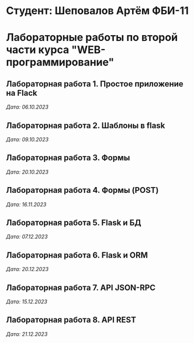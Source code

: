 # Студент: Шеповалов Артём ФБИ-11

# Лабораторные работы по второй части курса "WEB-программирование" 

## Лабораторная работа 1. Простое приложение на Flack

*Дата: 06.10.2023*

## Лабораторная работа 2. Шаблоны в flask

*Дата: 09.10.2023*

## Лабораторная работа 3. Формы

*Дата: 20.10.2023*

## Лабораторная работа 4. Формы (POST)

*Дата: 16.11.2023*

## Лабораторная работа 5. Flask и БД

*Дата: 07.12.2023*

## Лабораторная работа 6. Flask и ORM

*Дата: 20.12.2023*

## Лабораторная работа 7. API JSON-RPC

*Дата: 15.12.2023*

## Лабораторная работа 8. API REST

*Дата: 21.12.2023*


